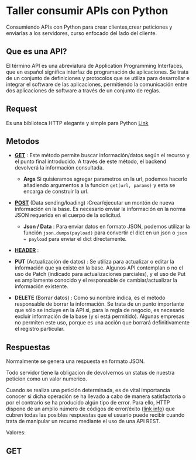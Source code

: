 # Taller consumir APIs con Python

Consumiendo APIs con Python para crear clientes,crear peticiones y enviarlas a los servidores, curso enfocado del lado del cliente.

## Que es una API?

El término API es una abreviatura de Application Programming Interfaces, que en español significa interfaz de programación de aplicaciones. Se trata de un conjunto de definiciones y protocolos que se utiliza para desarrollar e integrar el software de las aplicaciones, permitiendo la comunicación entre dos aplicaciones de software a través de un conjunto de reglas.

## Request

Es una biblioteca HTTP elegante y simple para Python [Link](https://requests.readthedocs.io/en/latest/#)

## Metodos

- [**GET**](./get.py) : Este método permite buscar información/datos según el recurso y el punto final introducido. A través de este método, el backend devolverá la información consultada.
  - **Args** Si quisieramos agregar parametros en la url, podemos hacerlo añadiendo argumentos a la funcion `get(url, params)` y esta se encarga de construir la url.

- [**POST**](./post.py) (Data sending/loading)  :Crear/ejecutar un montón de nueva información en la base. Es necesario enviar la información en la norma JSON requerida en el cuerpo de la solicitud.
  - **Json / Data** : Para enviar datos en formato JSON, podemos utilizar la función `json.dumps(payload)` para convertir el dict en un json o `json = payload` para enviar el dict directamente.

- [**HEADER**](./header.py) :

- **PUT** (Actualización de datos) :
Se utiliza para actualizar o editar la información que ya existe en la base. Algunos API contemplan o no el uso de Patch (indicado para actualizaciones parciales), y el uso de Put es ampliamente conocido y el responsable de cambiar/actualizar la información existente.

- **DELETE** (Borrar datos) :
Como su nombre indica, es el método responsable de borrar la información. Se trata de un punto importante que sólo se incluye en la API si, para la regla de negocio, es necesario excluir información de la base (y si está permitido). Algunas empresas no permiten este uso, porque es una acción que borrará definitivamente el registro particular.

## Respuestas

Normalmente se genera una respuesta en formato JSON.

Todo servidor tiene la obligacion de devolvernos un status de nuestra peticion como un valor numerico.

Cuando se realiza una petición determinada, es de vital importancia conocer si dicha operación se ha llevado a cabo de manera satisfactoria o por el contrario se ha producido algún tipo de error. Para ello, HTTP dispone de un amplio número de códigos de error/éxito ([link info](https://es.wikipedia.org/wiki/Anexo:C%C3%B3digos_de_estado_HTTP)) que cubren todas las posibles respuestas que el usuario puede recibir cuando trata de manipular un recurso mediante el uso de una API REST.

Valores:

## GET

